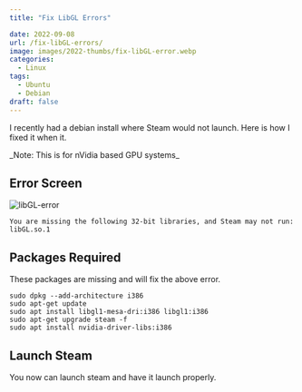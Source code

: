 ```yaml
---
title: "Fix LibGL Errors"

date: 2022-09-08
url: /fix-libGL-errors/
image: images/2022-thumbs/fix-libGL-error.webp
categories:
  - Linux
tags:
  - Ubuntu
  - Debian
draft: false
---
```

I recently had a debian install where Steam would not launch. Here is how I fixed it when it.
<!--more--> _Note: This is for nVidia based GPU systems_

## Error Screen

![libGL-error](/images/2022/fix-libGL-error.webp)

`You are missing the following 32-bit libraries, and Steam may not run: libGL.so.1`

## Packages Required

These packages are missing and will fix the above error.

```
sudo dpkg --add-architecture i386
sudo apt-get update
sudo apt install libgl1-mesa-dri:i386 libgl1:i386
sudo apt-get upgrade steam -f
sudo apt install nvidia-driver-libs:i386
```

## Launch Steam

You now can launch steam and have it launch properly. 